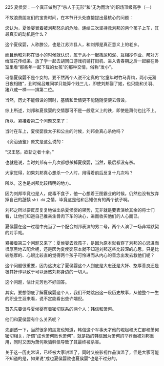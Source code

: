 225 夏侯婴：一个真正做到了“杀人于无形”和“无为而治”的职场顶级高手（一）



不敢浪费朋友们的宝贵时间，在本节开头处直接提出最核心的问题：

您认为，夏侯婴冒着被刘邦怒杀的危险，连续三次坚持救刘邦的两个孩子上车，其最真实的动机是什么？

这个夏侯婴，人称滕公，也是江苏沛县人，和刘邦是真正意义上的老乡。

而且他和刘邦在很小的时候就认识，属于从小一起撒尿和泥、互相抄作业、帮对方给班花传纸条、放了学一起去胡同口游戏机铺打街机、进入青春期之后一起躲在卧室里看“那些年一起下载的女孩”的那种交情，俗称“发小”。

可惜夏侯婴不是个女的，要不然两个人说不定真的“忆童年时竹马青梅，两小无猜日夜相随”，到时候吕雉同学只能算个贱三儿，即使刘邦娶了她，也只能和关羽、猪八戒一样——排第二位。



当然，历史不能假设的同时，基情和爱情更不能随随便便去假设。

综上所述，刘邦和夏侯婴的交情那可不是一般意义上的铁，即使是萧何也比不上。

所以，紧接着第二个问题又来了：

当时在车上，夏侯婴救太子和公主的时候，刘邦会真心杀他吗？

《资治通鉴》原文是这么说的：

“汉王怒，欲斩之者十余。”

也就是说，当时刘邦有十几次都想杀掉夏侯婴，当然，最后都没有杀。

大家觉得，如果刘邦真心想杀一个人时，用得着前后反复十几次吗？

所以，这也是刘邦比较精明的地方。

因为刘邦毕竟也是人，虎毒不食子，他一心想着王图霸业的时候，仍然也没有放弃掉自己的舐犊 `shì dú` 之情，毕竟这是他和吕雉仅有的两个孩子啊。

刘邦之所以要反反复复地做出杀夏侯婴的架势，无非就是要表演给其余的将士们看，让他们知道自己推亲生骨肉下车的决心，进而收买他们的人心而已。

夏侯婴在这一过程中充当了一个配合刘邦表演的男二号，两个人演了一场非常默契的对手戏。



紧接着第三个问题又来了：夏侯婴去救孩子，是因为原本就看穿了刘邦的心思进而很厚黑地去配合呢，还是因为夏侯婴原本就不知道刘邦这些比较深的心思，只是比较憨厚的、心眼比较直的觉得两个孩子可怜进而从内心的善念出发去救他们呢？

这个问题很重要，因为这决定了夏侯婴这个人到底是大忠还是大奸、憨厚善良还是极其奸诈以致于可以迷惑刘邦身边的一切人。

这个问题，估计元芳也不好回答。



其实，要想彻底了解夏侯婴这个人，我们不妨跳出这一段历史故事，从他整个一生的职业生涯来看，说不定能看出些许端倪。

首先先要谈与夏侯婴有着密切联系的两个人：韩信和萧何。

他们和夏侯婴有什么关系呢？

先剧透一下，当然很多的朋友也知道，韩信这个军事天才他的崛起和灭亡都和萧何密切相关，所谓“成也萧何败也萧何”，就是指的韩信因为萧何的举荐而被刘邦重用，同时又因为萧何欺骗韩信导致了其最终被杀害。

关于这一历史常识，已经被大家讲滥了，同时又被影视作品演滥了，但是大家可能不知道的是，如果说“成也夏侯婴败也夏侯婴”也是不过分的。

